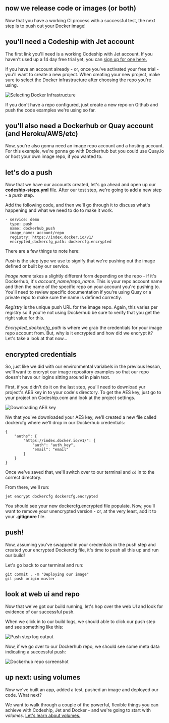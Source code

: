 ## now we release code or images (or both)

Now that you have a working CI process with a successful test, the next step is to push out your Docker image!

## you'll need a Codeship with Jet account

The first link you'll need is a working Codeship with Jet account. If you haven't used up a 14 day free trial yet, you can [sign up for one here.](#)

If you have an account already - or, once you've activated your free trial - you'll want to create a new project. When creating your new project, make sure to select the Docker infrastructure after choosing the repo you're using.

![Selecting Docker Infrastructure](/img)

If you don't have a repo configured, just create a new repo on Github and push the code examples we're using so far.

## you'll also need a Dockerhub or Quay account (and Heroku/AWS/etc)

Now, you're also gonna need an image repo account and a hosting account. For this example, we're gonna go with Dockerhub but you could use Quay.io or host your own image repo, if you wanted to.

## let's do a push

Now that we have our accounts created, let's go ahead and open up our **codeship-steps.yml** file. After our test step, we're going to add a new step - a *push* step.

Add the following code, and then we'll go through it to discuss what's happening and what we need to do to make it work.

```
- service: demo
  type: push
  name: dockerhub_push
  image_name: account/repo
  registry: https://index.docker.io/v1/
  encrypted_dockercfg_path: dockercfg.encrypted
```

There are a few things to note here:

*Push* is the step type we use to signify that we're pushing out the image defined or built by our service.

*Image name* takes a slightly different form depending on the repo - if it's Dockerhub, it's *account_name/repo_name*. This is your repo account name and then the name of the specific repo on your account you're pushing to. You'll need to review specific documentation if you're using Quay or a private repo to make sure the name is defined correctly.

*Registry* is the unique push URL for the image repo. Again, this varies per registry so if you're not using Dockerhub be sure to verify that you get the right value for this.

*Encrypted_dockercfg_path* is where we grab the credentials for your image repo account from. But, why is it encrypted and how did we encrypt it? Let's take a look at that now...

## encrypted credentials

So, just like we did with our environmental variabels in the previous lesson, we'll want to encrypt our image repository examples so that our repo doesn't have our logins sitting around in plain text.

First, if you didn't do it on the last step, you'll need to download yur project's AES key in to your code's directory. To get the AES key, just go to your project on Codeship.com and look at the project settings.

![Downloading AES key](/img)

Nw that you've downloaded your AES key, we'll created a new file called dockercfg where we'll drop in our Dockerhub credentials:

```
{
	"auths": {
		"https://index.docker.io/v1/": {
			"auth": "auth_key",
			"email": "email"
		}
	}
}
```

Once we've saved that, we'll switch over to our terminal and ```cd``` in to the correct directory.

From there, we'll run:

```
jet encrypt dockercfg dockercfg.encrypted
```

You should see your new dockercfg.encrypted file populate. Now, you'll want to remove your unencrypted version - or, at the very least, add it to your **.gitignore** file.

## push!

Now, assuming you've swapped in your credentials in the push step and created your encrypted Dockercfg file, it's time to push all this up and run our build!

Let's go back to our terminal and run:

```git add .
git commit . -m "Deploying our image"
git push origin master
```

## look at web ui and repo

Now that we've got our build running, let's hop over the web UI and look for evidence of our successful push.

When we click in to our build logs, we should able to click our push step and see something like this:

![Push step log output](/img)

Now, if we go over to our Dockerhub repo, we should see some meta data indicating a successful push:

![Dockerhub repo screenshot](/img)

## up next: using volumes

Now we've built an app, added a test, pushed an image and deployed our code. What next?

We want to walk through a couple of the powerful, flexible things you can achieve with Codeship, Jet and Docker - and we're going to start with *volumes*. [Let's learn about volumes.](part4)
